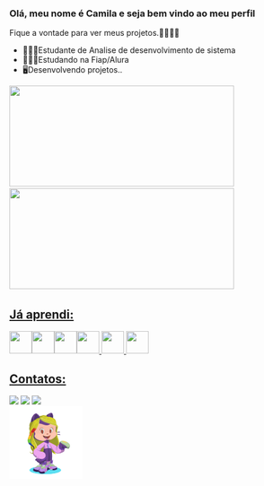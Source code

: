 ### Olá, meu nome é Camila e seja bem vindo ao meu perfil
Fique a vontade para ver meus projetos.👋👩🏻‍💻

-  👩🏻‍🎓Estudante de Analise de desenvolvimento de sistema
-  👩🏻‍🎓Estudando na Fiap/Alura
-  🖥️Desenvolvendo projetos..
  
  <div>
<a href="https://github.com/Camilasaampaio">
<img height="180em" src="https://github-readme-stats.vercel.app/api/top-langs/?username=Camilaasampaio&layout=compact&langs_count=7&theme=dracula" width="400"/>
<img height="180em" src="https://github-readme-stats.vercel.app/api?username=Camilaasampaio&show_icons=true&theme=dracula&include_all_commits=true&count_private=true" width="400"/>
</div>

## Já aprendi:
 <img src="https://cdn.jsdelivr.net/gh/devicons/devicon/icons/python/python-original-wordmark.svg" width="40" height="40"/><img src="https://cdn.jsdelivr.net/gh/devicons/devicon/icons/javascript/javascript-original.svg" width="40" height="40" /><img src="https://cdn.jsdelivr.net/gh/devicons/devicon/icons/css3/css3-original-wordmark.svg" width="40" height="40"/><img src="https://cdn.jsdelivr.net/gh/devicons/devicon/icons/html5/html5-original-wordmark.svg" width="40" height="40"/>
 <img src="https://cdn.jsdelivr.net/gh/devicons/devicon/icons/git/git-plain-wordmark.svg" width="40" height="40"/>
<img src="https://cdn.jsdelivr.net/gh/devicons/devicon/icons/github/github-original.svg" width="40" height="40"/>
          


## Contatos:
<div>
<a href="https://www.instagram.com/mila_sampaio/" target="_blank"><img src="https://img.shields.io/badge/-Instagram-%23E4405F?style=for-the-badge&logo=instagram&logoColor=white" target="_blank"></a>
<a href = "mailto:camilasampaio2000@gmail.com"><img src="https://img.shields.io/badge/Gmail-D14836?style=for-the-badge&logo=gmail&logoColor=white" target="_blank"></a>
<a href="https://www.linkedin.com/in/camila-sampaio-86b74116b/" target="_blank"><img src="https://img.shields.io/badge/-LinkedIn-%230077B5?style=for-the-badge&logo=linkedin&logoColor=white" target="_blank"></a>   
</div>

<img src="imagem.img/avatar.png" width= 130>



